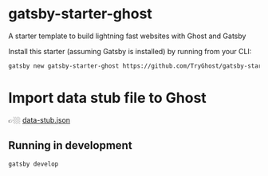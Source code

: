 # gatsby-starter-ghost

A starter template to build lightning fast websites with Ghost and Gatsby

Install this starter (assuming Gatsby is installed) by running from your CLI:

```bash
gatsby new gatsby-starter-ghost https://github.com/TryGhost/gatsby-starter-ghost.git
```

# Import data stub file to Ghost

👉🏼 [data-stub.json](https://gist.github.com/AileenCGN/172ed94bcd18a328034e0259dbf3e702)

## Running in development
`gatsby develop`
